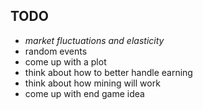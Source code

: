 
## TODO
- *market fluctuations and elasticity*
- random events
- come up with a plot
- think about how to better handle earning
- think about how mining will work
- come up with end game idea